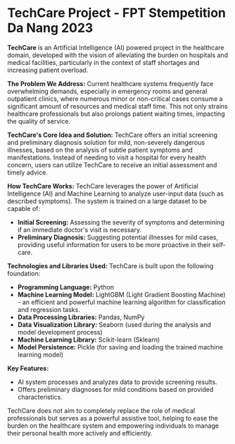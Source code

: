 # TechCare Project - FPT Stempetition Da Nang 2023

**TechCare** is an Artificial Intelligence (AI) powered project in the healthcare domain, developed with the vision of alleviating the burden on hospitals and medical facilities, particularly in the context of staff shortages and increasing patient overload.

**The Problem We Address:**
Current healthcare systems frequently face overwhelming demands, especially in emergency rooms and general outpatient clinics, where numerous minor or non-critical cases consume a significant amount of resources and medical staff time. This not only strains healthcare professionals but also prolongs patient waiting times, impacting the quality of service.

**TechCare's Core Idea and Solution:**
TechCare offers an initial screening and preliminary diagnosis solution for mild, non-severely dangerous illnesses, based on the analysis of subtle patient symptoms and manifestations. Instead of needing to visit a hospital for every health concern, users can utilize TechCare to receive an initial assessment and timely advice.

**How TechCare Works:**
TechCare leverages the power of Artificial Intelligence (AI) and Machine Learning to analyze user-input data (such as described symptoms). The system is trained on a large dataset to be capable of:
* **Initial Screening:** Assessing the severity of symptoms and determining if an immediate doctor's visit is necessary.
* **Preliminary Diagnosis:** Suggesting potential illnesses for mild cases, providing useful information for users to be more proactive in their self-care.

**Technologies and Libraries Used:**
TechCare is built upon the following foundation:
* **Programming Language:** Python
* **Machine Learning Model:** LightGBM (Light Gradient Boosting Machine) - an efficient and powerful machine learning algorithm for classification and regression tasks.
* **Data Processing Libraries:** Pandas, NumPy
* **Data Visualization Library:** Seaborn (used during the analysis and model development process)
* **Machine Learning Library:** Scikit-learn (Sklearn)
* **Model Persistence:** Pickle (for saving and loading the trained machine learning model)

**Key Features:**
* AI system processes and analyzes data to provide screening results.
* Offers preliminary diagnoses for mild conditions based on provided characteristics.

TechCare does not aim to completely replace the role of medical professionals but serves as a powerful assistive tool, helping to ease the burden on the healthcare system and empowering individuals to manage their personal health more actively and efficiently.
